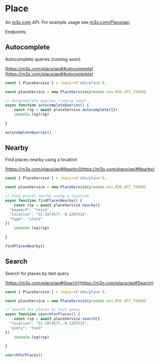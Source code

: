# Place

An [m3o.com](https://m3o.com) API. For example usage see [m3o.com/Place/api](https://m3o.com/Place/api).

Endpoints:

## Autocomplete

Autocomplete queries (coming soon)


[https://m3o.com/place/api#Autocomplete](https://m3o.com/place/api#Autocomplete)

```js
const { PlaceService } = require('m3o/place');

const placeService = new PlaceService(process.env.M3O_API_TOKEN)

// Autocomplete queries (coming soon)
async function autocompleteQueries() {
	const rsp = await placeService.autocomplete({})
	console.log(rsp)
	
}

autocompleteQueries()
```
## Nearby

Find places nearby using a location


[https://m3o.com/place/api#Nearby](https://m3o.com/place/api#Nearby)

```js
const { PlaceService } = require('m3o/place');

const placeService = new PlaceService(process.env.M3O_API_TOKEN)

// Find places nearby using a location
async function findPlacesNearby() {
	const rsp = await placeService.nearby({
  "keyword": "tesco",
  "location": "51.5074577,-0.1297515",
  "type": "store"
})
	console.log(rsp)
	
}

findPlacesNearby()
```
## Search

Search for places by text query


[https://m3o.com/place/api#Search](https://m3o.com/place/api#Search)

```js
const { PlaceService } = require('m3o/place');

const placeService = new PlaceService(process.env.M3O_API_TOKEN)

// Search for places by text query
async function searchForPlaces() {
	const rsp = await placeService.search({
  "location": "51.5074577,-0.1297515",
  "query": "food"
})
	console.log(rsp)
	
}

searchForPlaces()
```
